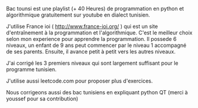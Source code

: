 Bac tounsi est une playlist (+ 40 Heures) de programmation en python et algorithmique gratuitement sur youtube en dialect tunisien.

J'utilise France ioi ( http://www.france-ioi.org/ ) qui est un site d'entraînement à la programmation et l'algorithmique.
C'est le meilleur choix selon mon experience pour apprendre la programmation.
Il possede 6 niveaux, un enfant de 9 ans peut commencer par le niveau 1 accompagné de ses parents.
Ensuite, il avance petit à petit vers les autres niveaux.

J'ai corrigé les 3 premiers niveaux qui sont largement suffisant pour le programme tunisien.

J'utilise aussi leetcode.com pour proposer plus d'exercices.

Nous corrigeons aussi des bac tunisiens en expliquant python QT (merci à youssef pour sa contribution)
